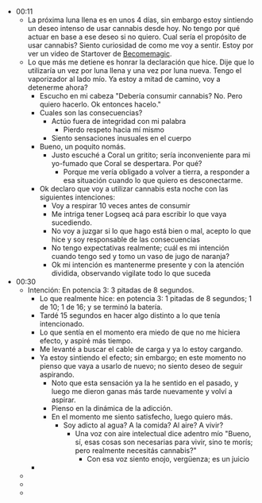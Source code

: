 - 00:11
	- La próxima luna llena es en unos 4 días, sin embargo estoy sintiendo un deseo intenso de usar cannabis desde hoy. No tengo por qué actuar en base a ese deseo si no quiero. Cual sería el propósito de usar cannabis? Siento curiosidad de como me voy a sentir. Estoy por ver un video de Startover de [Becomemagic](https://becomemagic.mystrikingly.com/).
	- Lo que más me detiene es honrar la declaración que hice. Dije que lo utilizaría un vez por luna llena y una vez por luna nueva. Tengo el vaporizador al lado mío. Ya estoy a mitad de camino, voy a detenerme ahora?
		- Escucho en mi cabeza "Debería consumir cannabis? No. Pero quiero hacerlo. Ok entonces hacelo."
		- Cuales son las consecuencias?
			- Actúo fuera de integridad con mi palabra
				- Pierdo respeto hacia mí mismo
			- Siento sensaciones inusuales en el cuerpo
		- Bueno, un poquito nomás.
			- Justo escuché a Coral un gritito; sería inconveniente para mi yo-fumado que Coral se despertara. Por qué?
				- Porque me vería obligado a volver a tierra, a responder a esa situación cuando lo que quiero es desconectarme.
		- Ok declaro que voy a utilizar cannabis esta noche con las siguientes intenciones:
			- Voy a respirar 10 veces antes de consumir
			- Me intriga tener Logseq acá para escribir lo que vaya sucediendo.
			- No voy a juzgar si lo que hago está bien o mal, acepto lo que hice y soy responsable de las consecuencias
			- No tengo expectativas realmente; cuál es mi intención cuando tengo sed y tomo un vaso de jugo de naranja?
			- Ok mi intención es mantenerme presente y con la atención dividida, observando vigilate todo lo que suceda
- 00:30
	- Intención: En potencia 3: 3 pitadas de 8 segundos.
		- Lo que realmente hice: en potencia 3: 1 pitadas de 8 segundos; 1 de 10; 1 de 16; y se terminó la batería.
		- Tardé 15 segundos en hacer algo distinto a lo que tenía intencionado.
		- Lo que sentía en el momento era miedo de que no me hiciera efecto, y aspiré más tiempo.
		- Me levanté a buscar el cable de carga y ya lo estoy cargando.
		- Ya estoy sintiendo el efecto; sin embargo; en este momento no pienso que vaya a usarlo de nuevo; no siento deseo de seguir aspirando.
			- Noto que esta sensación ya la he sentido en el pasado, y luego me dieron ganas más tarde nuevamente y volví a aspirar.
			- Pienso en la dinámica de la adicción.
			- En el momento me siento satisfecho, luego quiero más.
				- Soy adicto al agua? A la comida? Al aire? A vivir?
					- Una voz con aire intelectual dice adentro mío "Bueno, sí, esas cosas son necesarias para vivir, sino te morís; pero realmente necesitás cannabis?"
						- Con esa voz siento enojo, vergüenza; es un juicio
		-
	-
	-
	-
